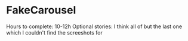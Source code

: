 # FakeCarousel
Hours to complete: 10-12h
Optional stories: I think all of but the last one which I couldn't find the screeshots for
